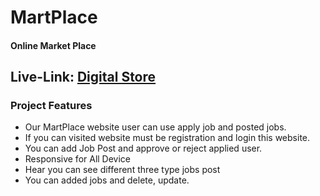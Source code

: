 # MartPlace

#### Online Market Place

## Live-Link: [Digital Store](https://digital-store-bc6d4.web.app/)

### Project Features

- Our MartPlace website user can use apply job and posted jobs.
- If you can visited website must be registration and login this website.
- You can add Job Post and approve or reject applied user.
- Responsive for All Device
- Hear you can see different three type jobs post
- You can added jobs and delete, update.

